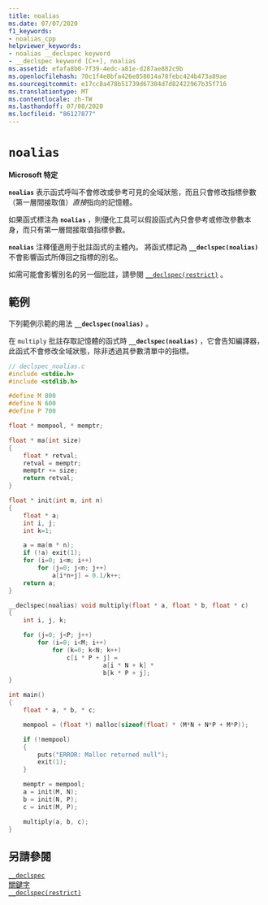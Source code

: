```yaml
---
title: noalias
ms.date: 07/07/2020
f1_keywords:
- noalias_cpp
helpviewer_keywords:
- noalias __declspec keyword
- __declspec keyword [C++], noalias
ms.assetid: efafa8b0-7f39-4edc-a81e-d287ae882c9b
ms.openlocfilehash: 70c1f4e8bfa426e858014a78febc424b473a89ae
ms.sourcegitcommit: e17cc8a478b51739d67304d7d82422967b35f716
ms.translationtype: MT
ms.contentlocale: zh-TW
ms.lasthandoff: 07/08/2020
ms.locfileid: "86127877"
---
```

# `noalias`

**Microsoft 特定**

**`noalias`** 表示函式呼叫不會修改或參考可見的全域狀態，而且只會修改指標參數（第一層間接取值）*直接*指向的記憶體。

如果函式標注為 **`noalias`** ，則優化工具可以假設函式內只會參考或修改參數本身，而只有第一層間接取值指標參數。

**`noalias`** 注釋僅適用于批註函式的主體內。 將函式標記為 **`__declspec(noalias)`** 不會影響函式所傳回之指標的別名。

如需可能會影響別名的另一個批註，請參閱 [`__declspec(restrict)`](../cpp/restrict.md) 。

## <a name="example"></a>範例

下列範例示範的用法 **`__declspec(noalias)`** 。

在 `multiply` 批註存取記憶體的函式時 **`__declspec(noalias)`** ，它會告知編譯器，此函式不會修改全域狀態，除非透過其參數清單中的指標。

```C
// declspec_noalias.c
#include <stdio.h>
#include <stdlib.h>

#define M 800
#define N 600
#define P 700

float * mempool, * memptr;

float * ma(int size)
{
    float * retval;
    retval = memptr;
    memptr += size;
    return retval;
}

float * init(int m, int n)
{
    float * a;
    int i, j;
    int k=1;

    a = ma(m * n);
    if (!a) exit(1);
    for (i=0; i<m; i++)
        for (j=0; j<n; j++)
            a[i*n+j] = 0.1/k++;
    return a;
}

__declspec(noalias) void multiply(float * a, float * b, float * c)
{
    int i, j, k;

    for (j=0; j<P; j++)
        for (i=0; i<M; i++)
            for (k=0; k<N; k++)
                c[i * P + j] =
                          a[i * N + k] *
                          b[k * P + j];
}

int main()
{
    float * a, * b, * c;

    mempool = (float *) malloc(sizeof(float) * (M*N + N*P + M*P));

    if (!mempool)
    {
        puts("ERROR: Malloc returned null");
        exit(1);
    }

    memptr = mempool;
    a = init(M, N);
    b = init(N, P);
    c = init(M, P);

    multiply(a, b, c);
}
```

## <a name="see-also"></a>另請參閱

[`__declspec`](../cpp/declspec.md)<br/>
[關鍵字](../cpp/keywords-cpp.md)<br/>
[`__declspec(restrict)`](../cpp/restrict.md)
